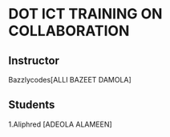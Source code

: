 # DOT ICT TRAINING ON COLLABORATION
## Instructor
Bazzlycodes[ALLI BAZEET DAMOLA]

## Students
1.Aliphred [ADEOLA ALAMEEN]